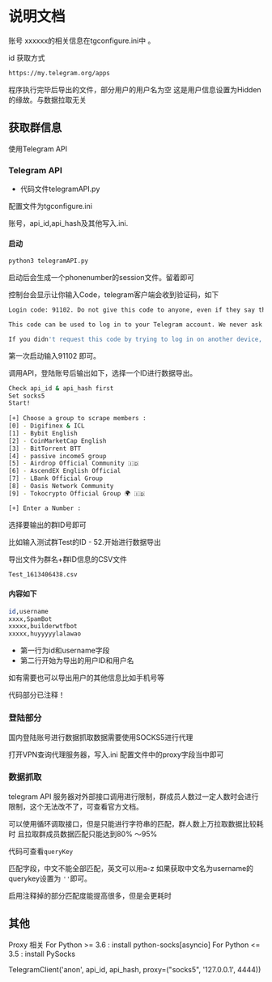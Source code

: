 # 说明文档

账号 xxxxxx的相关信息在tgconfigure.ini中 。 

id 获取方式
```bash
https://my.telegram.org/apps
```

程序执行完毕后导出的文件，部分用户的用户名为空
这是用户信息设置为Hidden的缘故。与数据拉取无关

## 获取群信息

使用Telegram API 

###  Telegram API 

- 代码文件telegramAPI.py

配置文件为tgconfigure.ini

账号，api_id,api_hash及其他写入.ini.  

#### 启动
```python
python3 telegramAPI.py
```

启动后会生成一个phonenumber的session文件。留着即可

控制台会显示让你输入Code，telegram客户端会收到验证码，如下

```bash
Login code: 91102. Do not give this code to anyone, even if they say they are from Telegram!

This code can be used to log in to your Telegram account. We never ask it for anything else.

If you didn't request this code by trying to log in on another device, simply ignore this message.

```
第一次启动输入91102 即可。

调用API，登陆账号后输出如下，选择一个ID进行数据导出。
```bash
Check api_id & api_hash first 
Set socks5 
Start!
        
[+] Choose a group to scrape members :
[0] - Digifinex & ICL
[1] - Bybit English
[2] - CoinMarketCap English
[3] - BitTorrent BTT
[4] - passive income5 group
[5] - Airdrop Official Community 🇮🇩
[6] - AscendEX English Official
[7] - LBank Official Group
[8] - Oasis Network Community
[9] - Tokocrypto Official Group 🌍 🇮🇩

[+] Enter a Number :
```
选择要输出的群ID号即可

比如输入测试群Test的ID  -  52.开始进行数据导出

导出文件为群名+群ID信息的CSV文件
```bash
Test_1613406438.csv
```

#### 内容如下
```bash
id,username
xxxx,SpamBot
xxxxx,builderwtfbot
xxxxx,huyyyyylalawao
```

- 第一行为id和username字段
- 第二行开始为导出的用户ID和用户名

如有需要也可以导出用户的其他信息比如手机号等

代码部分已注释！

### 登陆部分

国内登陆账号进行数据抓取数据需要使用SOCKS5进行代理

打开VPN查询代理服务器，写入.ini 配置文件中的proxy字段当中即可

### 数据抓取

telegram API 服务器对外部接口调用进行限制，群成员人数过一定人数时会进行限制，这个无法改不了，可查看官方文档。 

可以使用循环调取接口，但是只能进行字符串的匹配，群人数上万拉取数据比较耗时
且拉取群成员数据匹配只能达到80% ～95%

代码可查看`queryKey` 

匹配字段，中文不能全部匹配，英文可以用a-z
如果获取中文名为username的 querykey设置为 `''`即可。

启用注释掉的部分匹配度能提高很多，但是会更耗时

## 其他

Proxy 相关
For Python >= 3.6 : install python-socks[asyncio]
For Python <= 3.5 : install PySocks

TelegramClient('anon', api_id, api_hash, proxy=("socks5", '127.0.0.1', 4444))
